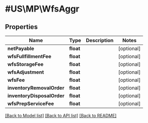 # #US\MP\WfsAggr

## Properties

Name | Type | Description | Notes
------------ | ------------- | ------------- | -------------
**netPayable** | **float** |  | [optional]
**wfsFullfillmentFee** | **float** |  | [optional]
**wfsStorageFee** | **float** |  | [optional]
**wfsAdjustment** | **float** |  | [optional]
**wfsFee** | **float** |  | [optional]
**inventoryRemovalOrder** | **float** |  | [optional]
**inventoryDisposalOrder** | **float** |  | [optional]
**wfsPrepServiceFee** | **float** |  | [optional]


[[Back to Model list]](../) [[Back to API list]](../../Api/US/MP) [[Back to README]](../../README.md)
